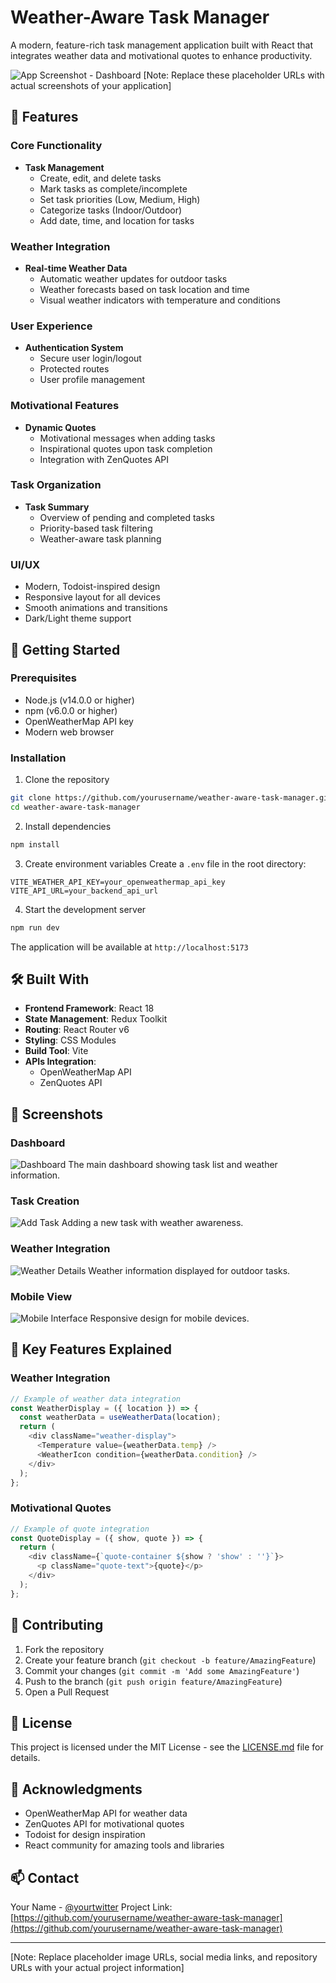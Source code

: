 # Weather-Aware Task Manager

A modern, feature-rich task management application built with React that integrates weather data and motivational quotes to enhance productivity.

![App Screenshot - Dashboard](https://i.imgur.com/example1.jpg)
[Note: Replace these placeholder URLs with actual screenshots of your application]

## 🌟 Features

### Core Functionality
- **Task Management**
  - Create, edit, and delete tasks
  - Mark tasks as complete/incomplete
  - Set task priorities (Low, Medium, High)
  - Categorize tasks (Indoor/Outdoor)
  - Add date, time, and location for tasks

### Weather Integration
- **Real-time Weather Data**
  - Automatic weather updates for outdoor tasks
  - Weather forecasts based on task location and time
  - Visual weather indicators with temperature and conditions

### User Experience
- **Authentication System**
  - Secure user login/logout
  - Protected routes
  - User profile management

### Motivational Features
- **Dynamic Quotes**
  - Motivational messages when adding tasks
  - Inspirational quotes upon task completion
  - Integration with ZenQuotes API

### Task Organization
- **Task Summary**
  - Overview of pending and completed tasks
  - Priority-based task filtering
  - Weather-aware task planning

### UI/UX
- Modern, Todoist-inspired design
- Responsive layout for all devices
- Smooth animations and transitions
- Dark/Light theme support

## 🚀 Getting Started

### Prerequisites
- Node.js (v14.0.0 or higher)
- npm (v6.0.0 or higher)
- OpenWeatherMap API key
- Modern web browser

### Installation

1. Clone the repository
```bash
git clone https://github.com/yourusername/weather-aware-task-manager.git
cd weather-aware-task-manager
```

2. Install dependencies
```bash
npm install
```

3. Create environment variables
Create a `.env` file in the root directory:
```env
VITE_WEATHER_API_KEY=your_openweathermap_api_key
VITE_API_URL=your_backend_api_url
```

4. Start the development server
```bash
npm run dev
```

The application will be available at `http://localhost:5173`

## 🛠️ Built With

- **Frontend Framework**: React 18
- **State Management**: Redux Toolkit
- **Routing**: React Router v6
- **Styling**: CSS Modules
- **Build Tool**: Vite
- **APIs Integration**:
  - OpenWeatherMap API
  - ZenQuotes API

## 📱 Screenshots

### Dashboard
![Dashboard](https://i.imgur.com/example2.jpg)
The main dashboard showing task list and weather information.

### Task Creation
![Add Task](https://i.imgur.com/example3.jpg)
Adding a new task with weather awareness.

### Weather Integration
![Weather Details](https://i.imgur.com/example4.jpg)
Weather information displayed for outdoor tasks.

### Mobile View
![Mobile Interface](https://i.imgur.com/example5.jpg)
Responsive design for mobile devices.

## 🔑 Key Features Explained

### Weather Integration
```javascript
// Example of weather data integration
const WeatherDisplay = ({ location }) => {
  const weatherData = useWeatherData(location);
  return (
    <div className="weather-display">
      <Temperature value={weatherData.temp} />
      <WeatherIcon condition={weatherData.condition} />
    </div>
  );
};
```

### Motivational Quotes
```javascript
// Example of quote integration
const QuoteDisplay = ({ show, quote }) => {
  return (
    <div className={`quote-container ${show ? 'show' : ''}`}>
      <p className="quote-text">{quote}</p>
    </div>
  );
};
```

## 🤝 Contributing

1. Fork the repository
2. Create your feature branch (`git checkout -b feature/AmazingFeature`)
3. Commit your changes (`git commit -m 'Add some AmazingFeature'`)
4. Push to the branch (`git push origin feature/AmazingFeature`)
5. Open a Pull Request

## 📝 License

This project is licensed under the MIT License - see the [LICENSE.md](LICENSE.md) file for details.

## 🙏 Acknowledgments

- OpenWeatherMap API for weather data
- ZenQuotes API for motivational quotes
- Todoist for design inspiration
- React community for amazing tools and libraries

## 📫 Contact

Your Name - [@yourtwitter](https://twitter.com/yourtwitter)
Project Link: [https://github.com/yourusername/weather-aware-task-manager](https://github.com/yourusername/weather-aware-task-manager)

---

[Note: Replace placeholder image URLs, social media links, and repository URLs with your actual project information]

